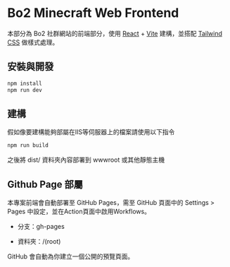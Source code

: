 # Bo2 Minecraft Web Frontend

本部分為 Bo2 社群網站的前端部分，使用 [React](https://react.dev/) + [Vite](https://vitejs.dev/) 建構，並搭配 [Tailwind CSS](https://tailwindcss.com/) 做樣式處理。

## 安裝與開發

```bash
npm install
npm run dev
```

## 建構

假如像要建構能夠部屬在IIS等伺服器上的檔案請使用以下指令

```bash
npm run build
```

之後將 dist/ 資料夾內容部署到 wwwroot 或其他靜態主機

## Github Page 部屬

本專案前端會自動部署至 GitHub Pages，需至 GitHub 頁面中的 Settings > Pages 中設定，並在Action頁面中啟用Workflows。

- 分支：gh-pages

- 資料夾：/(root)

GitHub 會自動為你建立一個公開的預覽頁面。